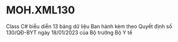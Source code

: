 # MOH.XML130
Class C# biễu diễn 13 bảng dữ liệu Ban hành kèm theo Quyết định số 130/QĐ-BYT ngày 18/01/2023 của Bộ trưởng Bộ Y tế
